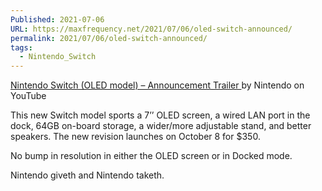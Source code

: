 ```yaml
---
Published: 2021-07-06
URL: https://maxfrequency.net/2021/07/06/oled-switch-announced/
permalink: 2021/07/06/oled-switch-announced/
tags:
  - Nintendo_Switch
---
```

[Nintendo Switch (OLED model) – Announcement Trailer ](https://www.youtube.com/watch?v=4mHq6Y7JSmg)by Nintendo on YouTube

This new Switch model sports a 7’’ OLED screen, a wired LAN port in the dock, 64GB on-board storage, a wider/more adjustable stand, and better speakers. The new revision launches on October 8 for $350.

No bump in resolution in either the OLED screen or in Docked mode.

Nintendo giveth and Nintendo taketh.